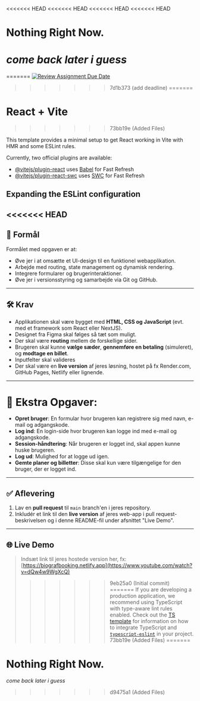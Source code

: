<<<<<<< HEAD
<<<<<<< HEAD
<<<<<<< HEAD
<<<<<<< HEAD
# Nothing Right Now.
_come back later i guess_
=======
=======
[![Review Assignment Due Date](https://classroom.github.com/assets/deadline-readme-button-22041afd0340ce965d47ae6ef1cefeee28c7c493a6346c4f15d667ab976d596c.svg)](https://classroom.github.com/a/t9fNoC-R)
>>>>>>> 7d1b373 (add deadline)
=======
# React + Vite
>>>>>>> 73bb19e (Added Files)

This template provides a minimal setup to get React working in Vite with HMR and some ESLint rules.

Currently, two official plugins are available:

- [@vitejs/plugin-react](https://github.com/vitejs/vite-plugin-react/blob/main/packages/plugin-react) uses [Babel](https://babeljs.io/) for Fast Refresh
- [@vitejs/plugin-react-swc](https://github.com/vitejs/vite-plugin-react/blob/main/packages/plugin-react-swc) uses [SWC](https://swc.rs/) for Fast Refresh

## Expanding the ESLint configuration

<<<<<<< HEAD
---

## 🎯 Formål

Formålet med opgaven er at:

- Øve jer i at omsætte et UI-design til en funktionel webapplikation.
- Arbejde med routing, state management og dynamisk rendering.
- Integrere formularer og brugerinteraktioner.
- Øve jer i versionsstyring og samarbejde via Git og GitHub.

---

## 🛠️ Krav

- Applikationen skal være bygget med **HTML, CSS og JavaScript** (evt. med et framework som React eller NextJS).
- Designet fra Figma skal følges så tæt som muligt.
- Der skal være **routing** mellem de forskellige sider.
- Brugeren skal kunne **vælge sæder**, **gennemføre en betaling** (simuleret), og **modtage en billet**.
- Inputfelter skal valideres
- Der skal være en **live version** af jeres løsning, hostet på fx Render.com, GitHub Pages, Netlify eller lignende.

---

# 🌟 Ekstra Opgaver:

- **Opret bruger**: En formular hvor brugeren kan registrere sig med navn, e-mail og adgangskode.
- **Log ind**: En login-side hvor brugeren kan logge ind med e-mail og adgangskode.
- **Session-håndtering**: Når brugeren er logget ind, skal appen kunne huske brugeren.
- **Log ud**: Mulighed for at logge ud igen.
- **Gemte planer og billetter**: Disse skal kun være tilgængelige for den bruger, der er logget ind.

---

## ✅ Aflevering

1. Lav en **pull request** til `main` branch'en i jeres repository.
2. Inkludér et link til den **live version** af jeres web-app i pull request-beskrivelsen og i denne README-fil under afsnittet "Live Demo".

---

## 🌐 Live Demo

> Indsæt link til jeres hostede version her, fx:
> [https://biografbooking.netlify.app](https://www.youtube.com/watch?v=dQw4w9WgXcQ)
>>>>>>> 9eb25a0 (Initial commit)
=======
If you are developing a production application, we recommend using TypeScript with type-aware lint rules enabled. Check out the [TS template](https://github.com/vitejs/vite/tree/main/packages/create-vite/template-react-ts) for information on how to integrate TypeScript and [`typescript-eslint`](https://typescript-eslint.io) in your project.
>>>>>>> 73bb19e (Added Files)
=======
# Nothing Right Now.
_come back later i guess_
>>>>>>> d9475a1 (Added Files)
